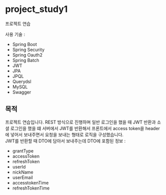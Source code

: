 # project_study1
프로젝트 연습 

사용 기술 :
- Spring Boot <br/>
- Spring Security <br/>
- Spring Oauth2 <br/>
- Spring Batch <br/>
- JWT <br/>
- JPA <br/>
- JPQL <br/>
- Querydsl <br/>
- MySQL <br/>
- Swagger <br/>

## 목적
프로젝트 연습입니다. REST 방식으로 진행하며 일반 로그인을 했을 때 JWT 반환과 소셜 로그인을 했을 떄 서버에서 JWT를 반환해서 프론트에서 access token을 header에 넣어서 보내주면서 요청을 보내는 형태로 로직을 구성했습니다. 
<br />
JWT를 반환할 때 DTO에 담아서 보내주는데 DTO에 포함된 정보 :
- grantType <br />
- accessToken <br />
- refreshToken <br />
- userId <br />
- nickName <br />
- userEmail <br />
- accesstokenTime <br />
- refreshTokenTime <br />

